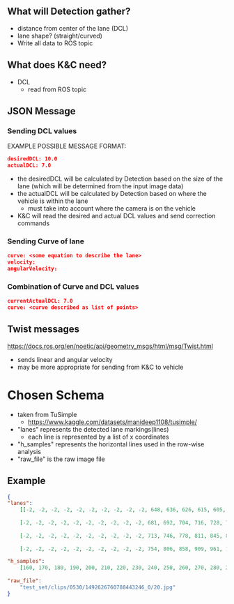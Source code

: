 ## What will Detection gather?
- distance from center of the lane (DCL)
- lane shape? (straight/curved)
- Write all data to ROS topic

## What does K&C need?
- DCL
	- read from ROS topic

## JSON Message

### Sending DCL values
EXAMPLE POSSIBLE MESSAGE FORMAT:
```json
desiredDCL: 10.0
actualDCL: 7.0
```
- the desiredDCL will be calculated by Detection based on the size of the lane (which will be determined from the input image data)
- the actualDCL will be calculated by Detection based on where the vehicle is within the lane
	- must take into account where the camera is on the vehicle
- K&C will read the desired and actual DCL values and send correction commands

### Sending Curve of lane
```json
curve: <some equation to describe the lane>
velocity: 
angularVelocity:
```


### Combination of Curve and DCL values
```json
currentActualDCL: 7.0
curve: <curve described as list of points>
```


## Twist messages
https://docs.ros.org/en/noetic/api/geometry_msgs/html/msg/Twist.html
- sends linear and angular velocity
- may be more appropriate for sending from K&C to vehicle


# Chosen Schema
- taken from TuSimple 
	- https://www.kaggle.com/datasets/manideep1108/tusimple/
- "lanes" represents the detected lane markings(lines)
	- each line is represented by a list of x coordinates
- "h_samples" represents the horizontal lines used in the row-wise analysis
- "raw_file" is the raw image file
## Example
```json
{
"lanes": 
	[[-2, -2, -2, -2, -2, -2, -2, -2, -2, -2, 648, 636, 626, 615, 605, 595, 585, 575, 565, 554, 545, 536, 526, 517, 508, 498, 489, 480, 470, 461, 452, 442, 433, 424, 414, 405, 396, 386, 377, 368, 359, 349, 340, 331, 321, 312, 303, 293, 284, 275, 265, 256, 247, 237, 228, 219], 
		 
	[-2, -2, -2, -2, -2, -2, -2, -2, -2, -2, 681, 692, 704, 716, 728, 741, 754, 768, 781, 794, 807, 820, 834, 847, 860, 873, 886, 900, 913, 926, 939, 952, 966, 979, 992, 1005, 1018, 1032, 1045, 1058, 1071, 1084, 1098, 1111, 1124, 1137, 1150, 1164, 1177, 1190, 1203, 1216, 1230, 1243, 1256, 1269], 
		 
	[-2, -2, -2, -2, -2, -2, -2, -2, -2, -2, 713, 746, 778, 811, 845, 880, 916, 951, 986, 1022, 1057, 1092, 1128, 1163, 1198, 1234, -2, -2, -2, -2, -2, -2, -2, -2, -2, -2, -2, -2, -2, -2, -2, -2, -2, -2, -2, -2, -2, -2, -2, -2, -2, -2, -2, -2, -2, -2], 
		 
	[-2, -2, -2, -2, -2, -2, -2, -2, -2, -2, 754, 806, 858, 909, 961, 1013, 1064, 1114, 1164, 1213, 1263, -2, -2, -2, -2, -2, -2, -2, -2, -2, -2, -2, -2, -2, -2, -2, -2, -2, -2, -2, -2, -2, -2, -2, -2, -2, -2, -2, -2, -2, -2, -2, -2, -2, -2, -2]],

"h_samples": 
	[160, 170, 180, 190, 200, 210, 220, 230, 240, 250, 260, 270, 280, 290, 300, 310, 320, 330, 340, 350, 360, 370, 380, 390, 400, 410, 420, 430, 440, 450, 460, 470, 480, 490, 500, 510, 520, 530, 540, 550, 560, 570, 580, 590, 600, 610, 620, 630, 640, 650, 660, 670, 680, 690, 700, 710], 
 
"raw_file": 
	"test_set/clips/0530/1492626760788443246_0/20.jpg"
}
```
